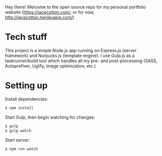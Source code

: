Hey there! Welcome to the open source repo for my personal portfolio website (https://jacecotton.com/, or for now, http://jacecotton.herokuapp.com/).

# Tech stuff
This project is a simple Node.js app running on Express.js (server framework) and Nunjucks.js (template engine). I use Gulp.js as a taskrunner/build tool which handles all my pre- and post-processing (SASS, Autoprefixer, Uglify, image optimization, etc.)

# Setting up
Install dependencies:

```bash
$ npm install
```

Start Gulp, then begin watching for changes:

```bash
$ gulp
$ gulp watch
```

Start server:

```bash
$ npm run watch
```

